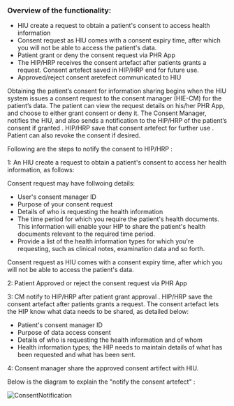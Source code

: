 



### Overview of the functionality:

- HIU create a request to obtain a patient's consent to access  health information
- Consent request as HIU comes with a consent expiry time, after which you will not be able to access the patient's data.
- Patient grant or deny the consent request via PHR App
- The HIP/HRP receives the consent artefact after patients grants a request. Consent artefect saved in HIP/HRP end for future use.
- Approved/reject consent aretefect communicated to HIU


Obtaining the patient’s consent for information sharing begins when the HIU system issues a consent request to the consent manager (HIE-CM) for the patient’s data. The patient can view the request details on his/her PHR App, and choose to either grant consent or deny it. The Consent Manager, notifies the HIU, and also sends a notification to the HIP/HRP of the patient’s consent if granted . HIP/HRP save that consent artefect for further use . Patient can also revoke the consent if desired.


Following are the steps to notify the consent to HIP/HRP :

 1: An HIU create a request to obtain a patient's consent to access her health information, as follows: 

Consent request may have follwoing details:
- User's consent manager ID
- Purpose of your consent request
- Details of who is requesting the health information
- The time period for which you require the patient's health documents. This information will enable your HIP to share the patient's health documents relevant to the required time period.
- Provide a list of the health information types for which you're requesting, such as clinical notes, examination data and so forth.

Consent request as HIU comes with a consent expiry time, after which you will not be able to access the patient's data.

 2: Patient Approved or reject the consent request via PHR App

 3: CM notify to HIP/HRP after patient grant approval . HIP/HRP save the consent artefact after patients grants a request. The consent artefact lets the HIP know what data needs to be shared, as detailed below:

- Patient's consent manager ID
- Purpose of data access consent
- Details of who is requesting the health information and of whom
- Health information types; the HIP needs to maintain details of what has been requested and what has been sent.

 4: Consent manager share the approved consent artifect with HIU.

Below is the diagram to explain the "notify the consent artefect" : 

![ConsentNotification](../notify-consent.jpg)
